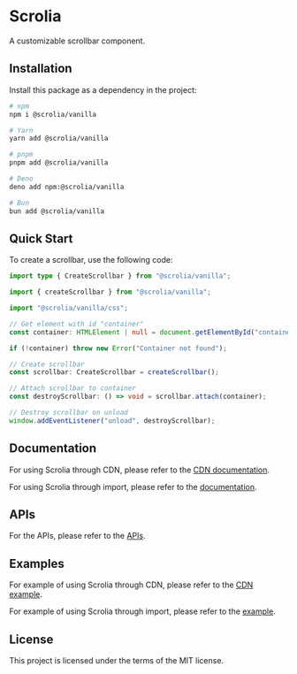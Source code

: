 # Scrolia

A customizable scrollbar component.

## Installation

Install this package as a dependency in the project:

```sh
# npm
npm i @scrolia/vanilla

# Yarn
yarn add @scrolia/vanilla

# pnpm
pnpm add @scrolia/vanilla

# Deno
deno add npm:@scrolia/vanilla

# Bun
bun add @scrolia/vanilla
```

## Quick Start

To create a scrollbar, use the following code:

```ts
import type { CreateScrollbar } from "@scrolia/vanilla";

import { createScrollbar } from "@scrolia/vanilla";

import "@scrolia/vanilla/css";

// Get element with id "container"
const container: HTMLElement | null = document.getElementById("container");

if (!container) throw new Error("Container not found");

// Create scrollbar
const scrollbar: CreateScrollbar = createScrollbar();

// Attach scrollbar to container
const destroyScrollbar: () => void = scrollbar.attach(container);

// Destroy scrollbar on unload
window.addEventListener("unload", destroyScrollbar);
```

## Documentation

For using Scrolia through CDN,
please refer to the [CDN documentation](./docs/cdn/README.md).

For using Scrolia through import,
please refer to the [documentation](./docs/import/README.md).

## APIs

For the APIs,
please refer to the [APIs](./apis/README.md).

## Examples

For example of using Scrolia through CDN,
please refer to the [CDN example](./examples/cdn).

For example of using Scrolia through import,
please refer to the [example](./examples/common).

## License

This project is licensed under the terms of the MIT license.
